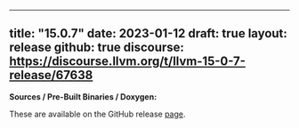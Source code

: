 
---
title: "15.0.7"
date: 2023-01-12
draft: true
layout: release
github: true
discourse: https://discourse.llvm.org/t/llvm-15-0-7-release/67638
---

**Sources / Pre-Built Binaries / Doxygen:**

These are available on the GitHub release [page](https://github.com/llvm/llvm-project/releases/tag/llvmorg-15.0.7).
